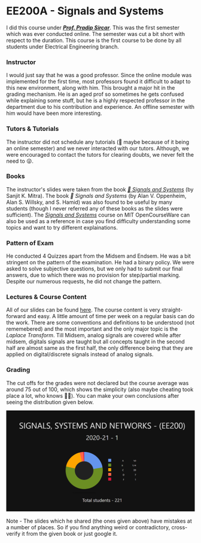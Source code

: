 # EE200A - Signals and Systems

I did this course under <a href="https://iitk.ac.in/new/pradip-sircar"><i><b>Prof. Pradip Sircar</b></i></a>. This was the first semester which was ever conducted online. The semester was cut a bit short with respect to the duration. This course is the first course to be done by all students under Electrical Engineering branch.

### Instructor
I would just say that he was a good professor. Since the online module was implemented for the first time, most professors found it difficult to adapt to this new environment, along with him. This brought a major hit in the grading mechanism. He is an aged prof so sometimes he gets confused while explaining some stuff, but he is a highly respected professor in the department due to his contribution and experience. An offline semester with him would have been more interesting.

### Tutors & Tutorials
The instructor did not schedule any tutorials (:thinking: maybe because of it being an online semester) and we never interacted with our tutors. Although, we were encouraged to contact the tutors for clearing doubts, we never felt the need to :stuck_out_tongue_winking_eye:. 

### Books
The instructor's slides were taken from the book <a href="https://www.oxfordpresents.com/ms/mitra/about-the-author/"><i> :green_book: Signals and Systems</i></a> (by Sanjit K. Mitra). The book <i> :blue_book: Signals and Systems</i> (by Alan V. Oppenheim, Alan S. Willsky, and S. Hamid) was also found to be useful by many students (though I never referred any of these books as the slides were sufficient). The <a href="https://ocw.mit.edu/resources/res-6-007-signals-and-systems-spring-2011/"><i>Signals and Systems</i></a> course on MIT OpenCourseWare can also be used as a reference in case you find difficulty understanding some topics and want to try different explainations.

### Pattern of Exam
He conducted 4 Quizzes apart from the Midsem and Endsem. He was a bit stringent on the pattern of the examination. He had a binary policy. We were asked to solve subjective questions, but we only had to submit our final answers, due to which there was no provision for step/partial marking. Despite our numerous requests, he did not change the pattern.

### Lectures & Course Content 
All of our slides can be found <a href="https://drive.google.com/drive/folders/1Q_d99vMyNJetssFmOj5wAFnccl9WKKWk?usp=sharing">here</a>. The course content is very straight-forward and easy. A little amount of time per week on a regular basis can do the work. There are some conventions and definitions to be understood (not rememebered) and the most important and the only major topic is the <i>Laplace Transform</i>. Till Midsem, analog signals are covered while after midsem, digitals signals are taught but all concepts taught in the second half are almost same as the first half, the only difference being that they are applied on digital/discrete signals instead of analog signals. 

### Grading
The cut offs for the grades were not declared but the course average was around 75 out of 100, which shows the simplicity (also maybe cheating took place a lot, who knows :man_shrugging:). You can make your own conclusions after seeing the distribution given below.

<img src="stats.png">

Note - The slides which he shared (the ones given above) have mistakes at a number of places. So if you find anything weird or contradictory, cross-verify it from the given book or just google it.